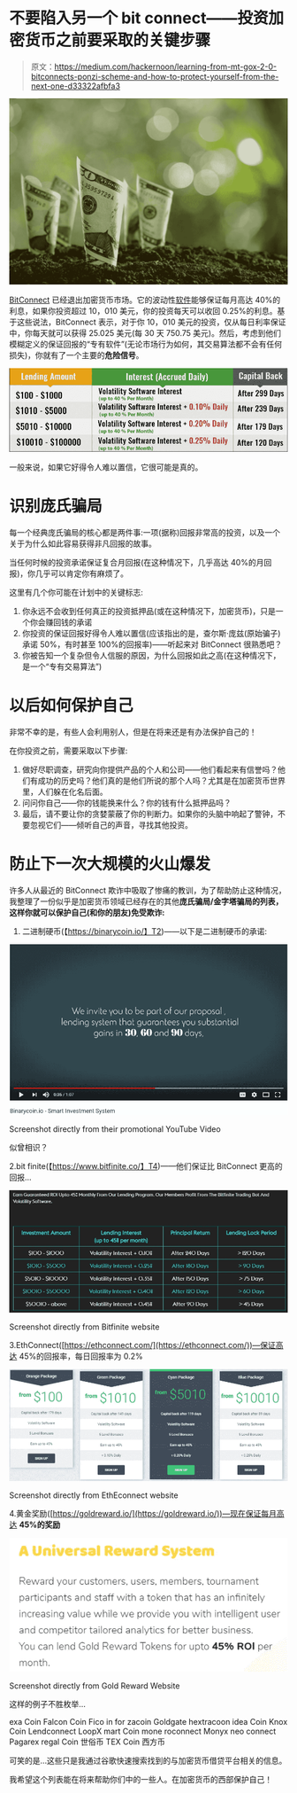 # 不要陷入另一个 bit connect——投资加密货币之前要采取的关键步骤

> 原文：<https://medium.com/hackernoon/learning-from-mt-gox-2-0-bitconnects-ponzi-scheme-and-how-to-protect-yourself-from-the-next-one-d33322afbfa3>

![](img/c162e45da9146888d6cff558f6de18b4.png)

[BitConnect](https://hackernoon.com/tagged/bitconnect) 已经退出加密货币市场。它的波动性[软件](https://hackernoon.com/tagged/software)能够保证每月高达 40%的利息，如果你投资超过 10，010 美元，你的投资每天可以收回 0.25%的利息。基于这些说法，BitConnect 表示，对于你 10，010 美元的投资，仅从每日利率保证中，你每天就可以获得 25.025 美元(每 30 天 750.75 美元)。然后，考虑到他们模糊定义的保证回报的“专有软件”(无论市场行为如何，其交易算法都不会有任何损失)，你就有了一个主要的**危险信号**。

![](img/47376646e58361766126704f0666ec97.png)

一般来说，如果它好得令人难以置信，它很可能是真的。

# **识别庞氏骗局**

每一个经典庞氏骗局的核心都是两件事:一项(据称)回报非常高的投资，以及一个关于为什么如此容易获得非凡回报的故事。

当任何时候的投资承诺保证复合月回报(在这种情况下，几乎高达 40%的月回报)，你几乎可以肯定你有麻烦了。

这里有几个你可能在计划中的关键标志:

1.  你永远不会收到任何真正的投资抵押品(或在这种情况下，加密货币)，只是一个你会赚回钱的承诺
2.  你投资的保证回报好得令人难以置信(应该指出的是，查尔斯·庞兹(原始骗子)承诺 50%，有时甚至 100%的回报率)——听起来对 BitConnect 很熟悉吧？
3.  你被告知一个复杂但令人信服的原因，为什么回报如此之高(在这种情况下，是一个“专有交易算法”)

# 以后如何保护自己

非常不幸的是，有些人会利用别人，但是在将来还是有办法保护自己的！

在你投资之前，需要采取以下步骤:

1.  做好尽职调查，研究向你提供产品的个人和公司——他们看起来有信誉吗？他们有成功的历史吗？他们真的是他们所说的那个人吗？尤其是在加密货币世界里，人们躲在化名后面。
2.  问问你自己——你的钱能换来什么？你的钱有什么抵押品吗？
3.  最后，请不要让你的贪婪蒙蔽了你的判断力。如果你的头脑中响起了警钟，不要忽视它们——倾听自己的声音，寻找其他投资。

# 防止下一次大规模的火山爆发

许多人从最近的 BitConnect 欺诈中吸取了惨痛的教训，为了帮助防止这种情况，我整理了一份似乎是加密货币领域已经存在的其他**庞氏骗局/金字塔骗局的列表，这样你就可以保护自己(和你的朋友)免受欺诈:**

1.  二进制硬币(【https://binarycoin.io/】T2)——以下是二进制硬币的承诺:

![](img/9c99f60d7d64415385d5ad64e118bd3b.png)

Screenshot directly from their promotional YouTube Video

似曾相识？

2.bit finite(【https://www.bitfinite.co/】T4)——他们保证比 BitConnect 更高的回报…

![](img/1a2164d7c500995be82115d09a511307.png)

Screenshot directly from Bitfinite website

3.EthConnect([https://ethconnect.com/](https://ethconnect.com/))—保证高达 45%的回报率，每日回报率为 0.2%

![](img/97f37c257f01213c06242efefbc427fe.png)

Screenshot directly from EthEconnect website

4.黄金奖励([https://goldreward.io/](https://goldreward.io/))—现在保证每月高达 **45%的奖励**

![](img/6e2b023bf7a60d9b0a9e10d305121671.png)

Screenshot directly from Gold Reward Website

这样的例子不胜枚举…

exa Coin
Falcon Coin
Fico in
for zacoin
Goldgate
hextracoon
idea Coin
Knox Coin
Lendconnect
LoopX
mart Coin
mone roconnect
Monyx
neo connect
Pagarex
regal Coin
世俗币
TEX Coin
西方币

可笑的是…这些只是我通过谷歌快速搜索找到的与加密货币借贷平台相关的信息。

我希望这个列表能在将来帮助你们中的一些人。在加密货币的西部保护自己！